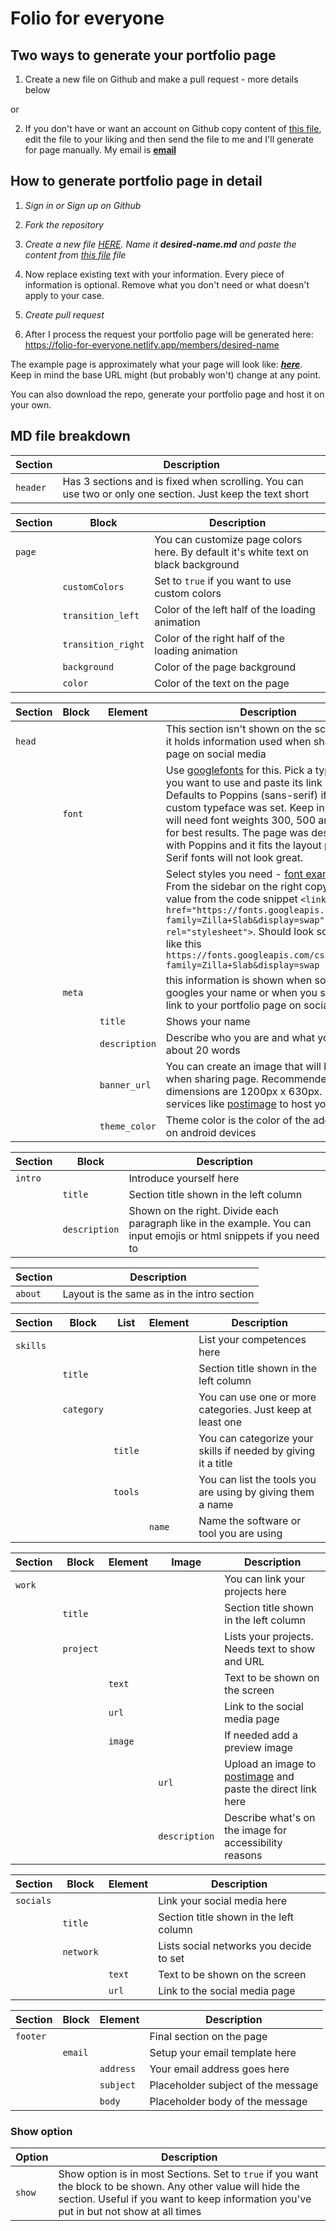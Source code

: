 # Folio for everyone

## Two ways to generate your portfolio page

1. Create a new file on Github and make a pull request - more details below

or 

2. If you don't have or want an account on Github copy content of [this file](https://raw.githubusercontent.com/ronca85/folio-for-everyone/master/src/members/example-designer-illustrator.md), edit the file to your liking and then send the file to me and I'll generate for page manually. My email is **[email](mailto:marko.ronik@gmail.com)**

## How to generate portfolio page in detail

1. *Sign in or Sign up on Github*

2. *Fork the repository*

3. *Create a new file [HERE](https://github.com/ronca85/folio-for-everyone/new/master/src/members). Name it **_desired-name.md_** and paste the content from [this file](https://raw.githubusercontent.com/ronca85/folio-for-everyone/master/src/members/example-designer-illustrator.md) file*

4. Now replace existing text with your information. Every piece of information is optional. Remove what you don't need or what doesn't apply to your case.

5. *Create pull request*

6. After I process the request your portfolio page will be generated here: https://folio-for-everyone.netlify.app/members/desired-name

The example page is approximately what your page will look like: **_[here](https://folio-for-everyone.netlify.app/members/example)_**. Keep in mind the base URL might (but probably won't) change at any point.

You can also download the repo, generate your portfolio page and host it on your own.

## MD file breakdown

| Section  | Description                                                                                               |
| -------- | --------------------------------------------------------------------------------------------------------- |
| `header` | Has 3 sections and is fixed when scrolling. You can use two or only one section. Just keep the text short |

| Section    | Block              | Description                                                                        |
| ---------- | ------------------ | ---------------------------------------------------------------------------------- |
| `page`     |                    | You can customize page colors here. By default it's white text on black background |
|            | `customColors`     | Set to `true` if you want to use custom colors                                     |
|            | `transition_left`  | Color of the left half of the loading animation                                    |
|            | `transition_right` | Color of the right half of the loading animation                                   |
|            | `background`       | Color of the page background                                                       |
|            | `color`            | Color of the text on the page                                                      |

| Section    | Block  | Element       | Description                                                                    |
| ---------- | ------ | ------------- | ------------------------------------------------------------------------------ |
| `head`     |        |               | This section isn't shown on the screen but it holds information used when sharing the page on social media |
|            | `font` |               | Use [googlefonts](https://fonts.google.com/) for this. Pick a typeface you want to use and paste its link here. Defaults to Poppins (sans-serif) if no custom typeface was set. Keep in mind you will need font weights 300, 500 and 700 for best results. The page was designed with Poppins and it fits the layout perfectly. Serif fonts will not look great. |
|            |        |               | Select styles you need - [font example](https://fonts.google.com/specimen/Zilla+Slab?sidebar.open=true&selection.family=Zilla+Slab). From the sidebar on the right copy the href value from the code snippet ```<link href="https://fonts.googleapis.com/css2?family=Zilla+Slab&display=swap" rel="stylesheet">```. Should look something like this ```https://fonts.googleapis.com/css2?family=Zilla+Slab&display=swap``` |
|            | `meta` |               | this information is shown when someone googles your name or when you share the link to your portfolio page on social media |
|            |        | `title`       | Shows your name                                        |
|            |        | `description` | Describe who you are and what you do in about 20 words |
|            |        | `banner_url`  | You can create an image that will be shown when sharing page. Recommended dimensions are 1200px x 630px. Use services like [postimage](https://postimages.org/) to host your image |
|            |        | `theme_color` | Theme color is the color of the address bar on android devices |

| Section    | Block         | Description                                                   |
| ---------- | ------------- | ------------------------------------------------------------- |
| `intro`    |               | Introduce yourself here                                       |
|            | `title`       | Section title shown in the left column                        |
|            | `description` | Shown on the right. Divide each paragraph like in the example. You can input emojis or html snippets if you need to |

| Section    | Description                                                   |
| ---------- | ------------------------------------------------------------- |
| `about`    | Layout is the same as in the intro section                    |

| Section    | Block      | List    | Element | Description                                                   |
| ---------- | ---------- | ------- | ------- | ------------------------------------------------------------- |
| `skills`   |            |         |         | List your competences here                                    |
|            | `title`    |         |         | Section title shown in the left column                        |
|            | `category` |         |         | You can use one or more categories. Just keep at least one    |
|            |            | `title` |         | You can categorize your skills if needed by giving it a title |
|            |            | `tools` |         | You can list the tools you are using by giving them a name    |
|            |            |         | `name`  | Name the software or tool you are using                       |

| Section    | Block     | Element  | Image         | Description                                             |
| ---------- | --------- | -------- | ------------- | ------------------------------------------------------- |
| `work`     |           |          |               | You can link your projects here                         |
|            | `title`   |          |               | Section title shown in the left column                  |
|            | `project` |          |               | Lists your projects. Needs text to show and URL         |
|            |           | `text`   |               | Text to be shown on the screen                          |
|            |           | `url`    |               | Link to the social media page                           |
|            |           | `image`  |               | If needed add a preview image                           |
|            |           |          | `url`         | Upload an image to [postimage](https://postimages.org/) and paste the direct link here |
|            |           |          | `description` | Describe what's on the image for accessibility reasons |

| Section    | Block     | Element  | Description                                                   |
| ---------- | --------- | -------- | ------------------------------------------------------------- |
| `socials`  |           |          | Link your social media here                                   |
|            | `title`   |          | Section title shown in the left column                        |
|            | `network` |          | Lists social networks you decide to set                       |
|            |           | `text`   | Text to be shown on the screen                                |
|            |           | `url`    | Link to the social media page                                 |

| Section    | Block     | Element    | Description                        |
| ---------- | --------- | ---------- | ---------------------------------- |
| `footer`   |           |            | Final section on the page          |
|            | `email`   |            | Setup your email template here     |
|            |           | `address`  | Your email address goes here       |
|            |           | `subject`  | Placeholder subject of the message |
|            |           | `body`     | Placeholder body of the message    |

### Show option

| Option | Description                                               |
| ------ | --------------------------------------------------------- |
| `show` | Show option is in most Sections. Set to `true` if you want the block to be shown. Any other value will hide the section. Useful if you want to keep information you've put in but not show at all times |
